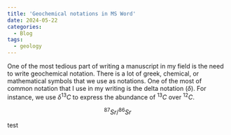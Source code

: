 ```yaml
---
title: 'Geochemical notations in MS Word'
date: 2024-05-22
categories:
  - Blog
tags:
  - geology
---
```

One of the most tedious part of writing a manuscript in my field is the need to write geochemical notation. There is a lot of greek, chemical, or mathematical symbols that we use as notations. One of the most of common notation that I use in my writing is the delta notation ($\delta$). For instance, we use $\delta^{13}C$ to express the abundance of $^{13}C$ over $^{12}C$.


$$
^{87}Sr/^{86}Sr
$$


test
